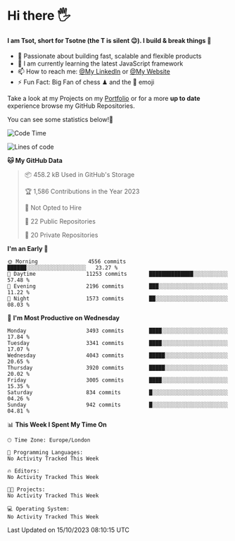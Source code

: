# Hi there :raised_hand_with_fingers_splayed:
#### I am Tsot, short for Tsotne (the T is silent :wink:). I build & break things :space_invader:
- :telescope: Passionate about building fast, scalable and flexible products
- :seedling: I am currently learning the latest JavaScript framework 
- :mailbox: How to reach me: [@My LinkedIn](https://www.linkedin.com/in/tsotne-gvadzabia/) or [@My Website](https://tsotne.co.uk/contact)
- :zap: Fun Fact: Big Fan of chess ♟ and the 👾 emoji

Take a look at my Projects on my [Portfolio](https://tsotne.co.uk/) or for a more **up to date** experience browse my GitHub Repositories.

You can see some statistics below!:space_invader:
<!--START_SECTION:waka-->
![Code Time](http://img.shields.io/badge/Code%20Time-761%20hrs%202%20mins-blue)

![Lines of code](https://img.shields.io/badge/From%20Hello%20World%20I%27ve%20Written-8.0%20million%20lines%20of%20code-blue)

**🐱 My GitHub Data** 

> 📦 458.2 kB Used in GitHub's Storage 
 > 
> 🏆 1,586 Contributions in the Year 2023
 > 
> 🚫 Not Opted to Hire
 > 
> 📜 22 Public Repositories 
 > 
> 🔑 20 Private Repositories 
 > 
**I'm an Early 🐤** 

```text
🌞 Morning                4556 commits        ██████░░░░░░░░░░░░░░░░░░░   23.27 % 
🌆 Daytime                11253 commits       ██████████████░░░░░░░░░░░   57.48 % 
🌃 Evening                2196 commits        ███░░░░░░░░░░░░░░░░░░░░░░   11.22 % 
🌙 Night                  1573 commits        ██░░░░░░░░░░░░░░░░░░░░░░░   08.03 % 
```
📅 **I'm Most Productive on Wednesday** 

```text
Monday                   3493 commits        ████░░░░░░░░░░░░░░░░░░░░░   17.84 % 
Tuesday                  3341 commits        ████░░░░░░░░░░░░░░░░░░░░░   17.07 % 
Wednesday                4043 commits        █████░░░░░░░░░░░░░░░░░░░░   20.65 % 
Thursday                 3920 commits        █████░░░░░░░░░░░░░░░░░░░░   20.02 % 
Friday                   3005 commits        ████░░░░░░░░░░░░░░░░░░░░░   15.35 % 
Saturday                 834 commits         █░░░░░░░░░░░░░░░░░░░░░░░░   04.26 % 
Sunday                   942 commits         █░░░░░░░░░░░░░░░░░░░░░░░░   04.81 % 
```


📊 **This Week I Spent My Time On** 

```text
🕑︎ Time Zone: Europe/London

💬 Programming Languages: 
No Activity Tracked This Week

🔥 Editors: 
No Activity Tracked This Week

🐱‍💻 Projects: 
No Activity Tracked This Week

💻 Operating System: 
No Activity Tracked This Week
```


 Last Updated on 15/10/2023 08:10:15 UTC
<!--END_SECTION:waka-->
